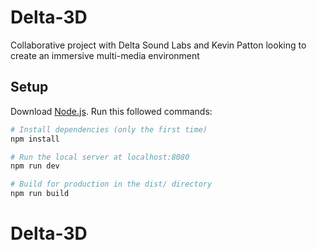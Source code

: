 # Delta-3D
Collaborative project with Delta Sound Labs and Kevin Patton looking to create an immersive multi-media environment


## Setup
Download [Node.js](https://nodejs.org/en/download/).
Run this followed commands:

``` bash
# Install dependencies (only the first time)
npm install

# Run the local server at localhost:8080
npm run dev

# Build for production in the dist/ directory
npm run build
```
# Delta-3D
